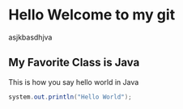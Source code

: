 # Hello Welcome to my git 

asjkbasdhjva


## My Favorite Class is Java

This is how you say hello world in Java
```java
system.out.println("Hello World");

```